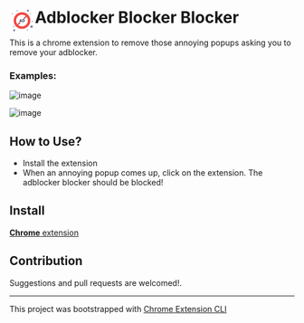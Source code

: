 # <img src="public/icons/icon.png" width="45" align="left"> Adblocker Blocker Blocker

This is a chrome extension to remove those annoying popups asking you to remove your adblocker. 

### Examples: 

![image](https://user-images.githubusercontent.com/10389062/160174374-7bb4b32f-027e-4ca9-b743-80ab51def64e.png)

![image](https://user-images.githubusercontent.com/10389062/160174875-9712fd7f-7eac-420e-8d13-ff5351d54be3.png)


## How to Use?

- Install the extension
- When an annoying popup comes up, click on the extension. The adblocker blocker should be blocked!

## Install

[**Chrome** extension]() <!-- TODO: Add chrome extension link inside parenthesis -->

## Contribution

Suggestions and pull requests are welcomed!.

---

This project was bootstrapped with [Chrome Extension CLI](https://github.com/dutiyesh/chrome-extension-cli)

